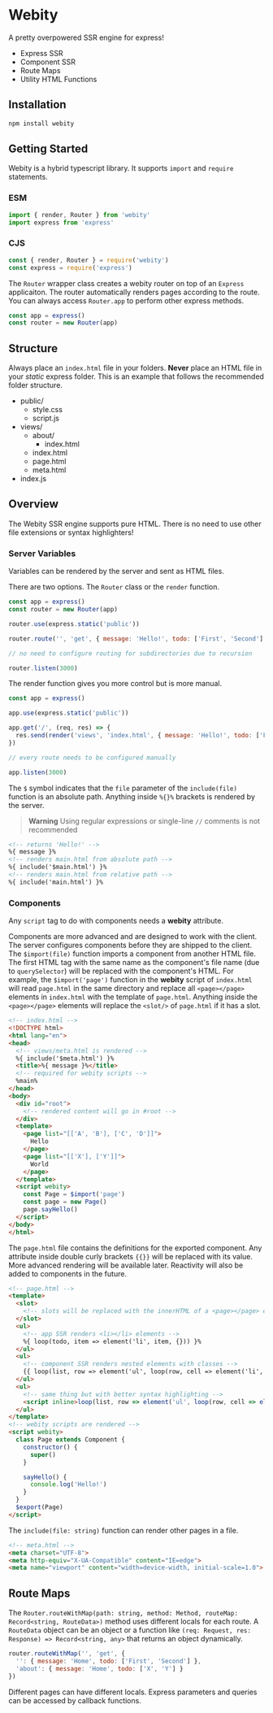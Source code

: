 # Webity

A pretty overpowered SSR engine for express!
- Express SSR
- Component SSR
- Route Maps
- Utility HTML Functions

## Installation

```sh
npm install webity
```

## Getting Started

Webity is a hybrid typescript library. It supports `import` and `require` statements.

### ESM

```js
import { render, Router } from 'webity'
import express from 'express'
```

### CJS

```js
const { render, Router } = require('webity')
const express = require('express')
```

The `Router` wrapper class creates a webity router on top of an `Express` applicaiton. The router automatically renders pages according to the route. You can always access `Router.app` to perform other express methods. 

```js
const app = express()
const router = new Router(app)
```

## Structure

Always place an `index.html` file in your folders. **Never** place an HTML file in your *static* express folder. This is an example that follows the recommended folder structure.

- public/
  - style.css
  - script.js
- views/
  - about/
    - index.html
  - index.html
  - page.html
  - meta.html
- index.js

## Overview

The Webity SSR engine supports pure HTML. There is no need to use other file extensions or syntax highlighters!

### Server Variables

Variables can be rendered by the server and sent as HTML files.

There are two options. The `Router` class or the `render` function. 

```js
const app = express()
const router = new Router(app)

router.use(express.static('public'))

router.route('', 'get', { message: 'Hello!', todo: ['First', 'Second'] })

// no need to configure routing for subdirectories due to recursion

router.listen(3000)
```

The render function gives you more control but is more manual.

```js
const app = express()

app.use(express.static('public'))

app.get('/', (req, res) => {
  res.send(render('views', 'index.html', { message: 'Hello!', todo: ['First', 'Second'] }))
})

// every route needs to be configured manually

app.listen(3000)
```

The `$` symbol indicates that the `file` parameter of the `include(file)` function is an absolute path. Anything inside `%{}%` brackets is rendered by the server.
> **Warning** Using regular expressions or single-line `//` comments  is not recommended

```html
<!-- returns 'Hello!' -->
%{ message }%
<!-- renders main.html from absolute path -->
%{ include('$main.html') }%
<!-- renders main.html from relative path -->
%{ include('main.html') }%
```

### Components

Any `script` tag to do with components needs a **webity** attribute.

Components are more advanced and are designed to work with the client. The server configures components before they are shipped to the client. The `$import(file)` function imports a component from another HTML file. The first HTML tag with the same name as the component's file name (due to `querySelector`) will be replaced with the component's HTML. For example, the `$import('page')` function in the **webity** script of `index.html` will read `page.html` in the same directory and replace all `<page></page>` elements in `index.html` with the template of `page.html`. Anything inside the `<page></page>` elements will replace the `<slot/>` of `page.html` if it has a slot. 

```html
<!-- index.html -->
<!DOCTYPE html>
<html lang="en">
<head>
  <!-- views/meta.html is rendered -->
  %{ include('$meta.html') }%
  <title>%{ message }%</title>
  <!-- required for webity scripts -->
  %main%
</head>
<body>
  <div id="root">
    <!-- rendered content will go in #root -->
  </div>
  <template>
    <page list="[['A', 'B'], ['C', 'D']]">
      Hello
    </page>
    <page list="[['X'], ['Y']]">
      World
    </page>
  </template>
  <script webity>
    const Page = $import('page')
    const page = new Page()
    page.sayHello()
  </script>
</body>
</html>
```

The `page.html` file contains the definitions for the exported component. Any attribute inside double curly brackets `{{}}` will be replaced with its value. More advanced rendering will be available later. Reactivity will also be added to components in the future.

```html
<!-- page.html -->
<template>
  <slot>
    <!-- slots will be replaced with the innerHTML of a <page></page> element -->
  </slot>
  <ul>
    <!-- app SSR renders <li></li> elements -->
    %{ loop(todo, item => element('li', item, {})) }%
  </ul>
  <ul>
    <!-- component SSR renders nested elements with classes -->
    {{ loop(list, row => element('ul', loop(row, cell => element('li', cell, { class: 'webity' })), {})) }}
  </ul>
  <ul>
    <!-- same thing but with better syntax highlighting -->
    <script inline>loop(list, row => element('ul', loop(row, cell => element('li', cell, { class: 'webity' })), {}))</script>
  </ul>
</template>
<!-- webity scripts are rendered -->
<script webity>
  class Page extends Component {
    constructor() {
      super()
    }

    sayHello() {
      console.log('Hello!')
    }
  }
  $export(Page)
</script>
```

The `include(file: string)` function can render other pages in a file.

```html
<!-- meta.html -->
<meta charset="UTF-8">
<meta http-equiv="X-UA-Compatible" content="IE=edge">
<meta name="viewport" content="width=device-width, initial-scale=1.0">
```

## Route Maps

The `Router.routeWithMap(path: string, method: Method, routeMap: Record<string, RouteData>)` method uses different locals for each route. A `RouteData` object can be an object or a function like `(req: Request, res: Response) => Record<string, any>` that returns an object dynamically.

```js
router.routeWithMap('', 'get', {
  '': { message: 'Home', todo: ['First', 'Second'] },
  'about': { message: 'Home', todo: ['X', 'Y'] }
})
```

Different pages can have different locals. Express parameters and queries can be accessed by callback functions.